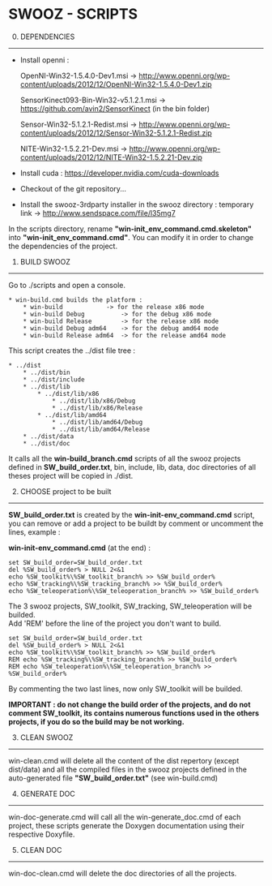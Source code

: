 SWOOZ - SCRIPTS
===============

0. DEPENDENCIES
---------------

 * Install openni :

	OpenNI-Win32-1.5.4.0-Dev1.msi -> http://www.openni.org/wp-content/uploads/2012/12/OpenNI-Win32-1.5.4.0-Dev1.zip
	
	SensorKinect093-Bin-Win32-v5.1.2.1.msi -> https://github.com/avin2/SensorKinect (in the bin folder)
	
	Sensor-Win32-5.1.2.1-Redist.msi -> http://www.openni.org/wp-content/uploads/2012/12/Sensor-Win32-5.1.2.1-Redist.zip
	
	NITE-Win32-1.5.2.21-Dev.msi -> http://www.openni.org/wp-content/uploads/2012/12/NITE-Win32-1.5.2.21-Dev.zip  
	 
	
 * Install cuda : https://developer.nvidia.com/cuda-downloads

 * Checkout of the git repository...

 * Install the swooz-3rdparty installer in the swooz directory : temporary link -> http://www.sendspace.com/file/l35mg7

In the scripts directory, rename **"win-init_env_command.cmd.skeleton"** into **"win-init_env_command.cmd"**.
You can modify it in order to change the dependencies of the project.

1. BUILD SWOOZ
--------------

Go to ./scripts and open a console.

	* win-build.cmd builds the platform :
		* win-build 		   -> for the release x86 mode
		* win-build Debug          -> for the debug x86 mode 
		* win-build Release  	   -> for the release x86 mode
		* win-build Debug adm64    -> for the debug amd64 mode 
		* win-build Release adm64  -> for the release amd64 mode
	
This script creates the ../dist file tree :  

	* ../dist
		* ../dist/bin
		* ../dist/include
		* ../dist/lib
			* ../dist/lib/x86
				* ../dist/lib/x86/Debug
				* ../dist/lib/x86/Release
			* ../dist/lib/amd64
				* ../dist/lib/amd64/Debug
				* ../dist/lib/amd64/Release
		* ../dist/data
		* ../dist/doc

It calls all the **win-build_branch.cmd** scripts of all the swooz projects defined in **SW_build_order.txt**,
bin, include, lib, data, doc directories of all theses project will be copied in ./dist.



2. CHOOSE project to be built
-----------------------------


**SW_build_order.txt** is created by the **win-init-env_command.cmd** script, you can remove or add a project to be buildt by comment or uncomment the lines, example :

**win-init-env_command.cmd** (at the end) :

	set SW_build_order=SW_build_order.txt
	del %SW_build_order% > NULL 2<&1
	echo %SW_toolkit%\%SW_toolkit_branch% >> %SW_build_order%
	echo %SW_tracking%\%SW_tracking_branch% >> %SW_build_order%
	echo %SW_teleoperation%\%SW_teleoperation_branch% >> %SW_build_order%
	
The 3 swooz projects, SW_toolkit, SW_tracking, SW_teleoperation will be builded.  
Add 'REM' before the line of the project you don't want to build.
	
	set SW_build_order=SW_build_order.txt
	del %SW_build_order% > NULL 2<&1
	echo %SW_toolkit%\%SW_toolkit_branch% >> %SW_build_order%
	REM echo %SW_tracking%\%SW_tracking_branch% >> %SW_build_order%
	REM echo %SW_teleoperation%\%SW_teleoperation_branch% >> %SW_build_order%	
	
By commenting the two last lines, now only SW_toolkit will be builded.
	
__IMPORTANT : do not change the build order of the projects, and do not comment SW_toolkit, its contains numerous 
functions used in the others projects, if you do so the build may be not working.__
	
	
3. CLEAN SWOOZ
--------------
	
win-clean.cmd will delete all the content of the dist repertory (except dist/data) and all the compiled files
in the swooz projects defined in the auto-generated file **"SW_build_order.txt"** (see win-build.cmd)


4. GENERATE DOC
---------------
 
win-doc-generate.cmd will call all the win-generate_doc.cmd of each project, these scripts generate the Doxygen documentation using their respective Doxyfile.

5. CLEAN DOC
------------

win-doc-clean.cmd will delete the doc directories of all the projects.



